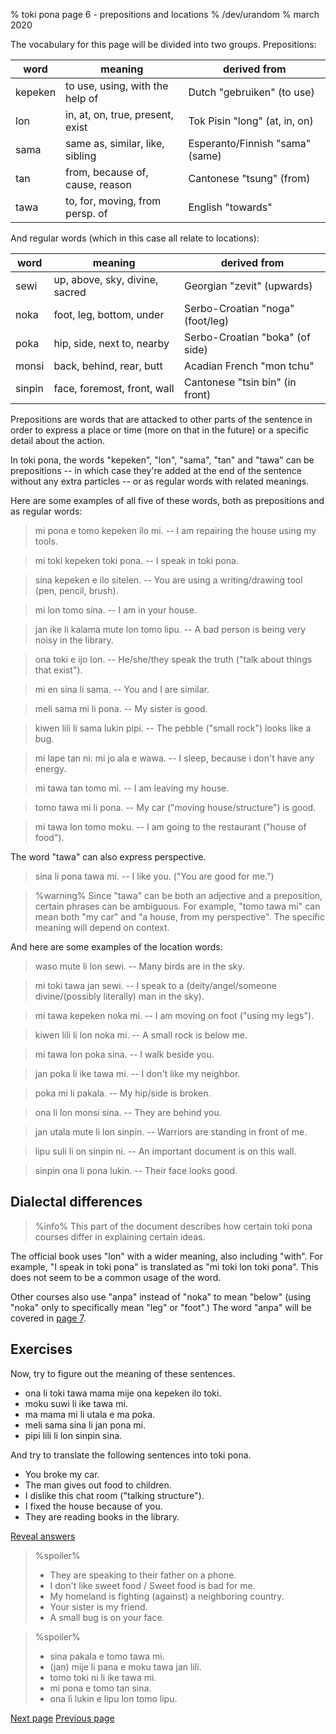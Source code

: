 % toki pona page 6 - prepositions and locations
% /dev/urandom
% march 2020

The vocabulary for this page will be divided into two groups. Prepositions:

| word    | meaning                         | derived from                     |
|---------|---------------------------------|----------------------------------|
| kepeken | to use, using, with the help of | Dutch "gebruiken" (to use)       |
| lon     | in, at, on, true, present, exist| Tok Pisin "long" (at, in, on)    |
| sama    | same as, similar, like, sibling | Esperanto/Finnish "sama" (same)  |
| tan     | from, because of, cause, reason | Cantonese "tsung" (from)         |
| tawa    | to, for, moving, from persp. of | English "towards"                |

And regular words (which in this case all relate to locations):

| word    | meaning                         | derived from                     |
|---------|---------------------------------|----------------------------------|
| sewi    | up, above, sky, divine, sacred  | Georgian "zevit" (upwards)       |
| noka    | foot, leg, bottom, under        | Serbo-Croatian "noga" (foot/leg) |
| poka    | hip, side, next to, nearby      | Serbo-Croatian "boka" (of side)  |
| monsi   | back, behind, rear, butt        | Acadian French "mon tchu"        |
| sinpin  | face, foremost, front, wall     | Cantonese "tsin bin" (in front)  |

Prepositions are words that are attacked to other parts of the sentence in order
to express a place or time (more on that in the future) or a specific detail
about the action.

In toki pona, the words "kepeken", "lon", "sama", "tan" and "tawa" can be
prepositions -- in which case they're added at the end of the sentence without
any extra particles -- or as regular words with related meanings.

Here are some examples of all five of these words, both as prepositions and as
regular words:

> mi pona e tomo kepeken ilo mi. -- I am repairing the house using my tools.

> mi toki kepeken toki pona. -- I speak in toki pona.

> sina kepeken e ilo sitelen. -- You are using a writing/drawing tool (pen,
> pencil, brush).

> mi lon tomo sina. -- I am in your house.

> jan ike li kalama mute lon tomo lipu. -- A bad person is being very noisy
> in the library.

> ona toki e ijo lon. -- He/she/they speak the truth ("talk about things that
> exist").

> mi en sina li sama. -- You and I are similar.

> meli sama mi li pona. -- My sister is good.

> kiwen lili li sama lukin pipi. -- The pebble ("small rock") looks like a bug.

> mi lape tan ni: mi jo ala e wawa. -- I sleep, because i don't have any energy.

> mi tawa tan tomo mi. -- I am leaving my house.

> tomo tawa mi li pona. -- My car ("moving house/structure") is good.

> mi tawa lon tomo moku. -- I am going to the restaurant ("house of food").

The word "tawa" can also express perspective.

> sina li pona tawa mi. -- I like you. ("You are good for me.")

> %warning%
> Since "tawa" can be both an adjective and a preposition, certain phrases can
> be ambiguous. For example, "tomo tawa mi" can mean both "my car" and "a house,
> from my perspective". The specific meaning will depend on context.

And here are some examples of the location words:

> waso mute li lon sewi. -- Many birds are in the sky.

> mi toki tawa jan sewi. -- I speak to a (deity/angel/someone divine/(possibly
> literally) man in the sky).

> mi tawa kepeken noka mi. -- I am moving on foot ("using my legs").

> kiwen lili li lon noka mi. -- A small rock is below me.

> mi tawa lon poka sina. -- I walk beside you.

> jan poka li ike tawa mi. -- I don't like my neighbor.

> poka mi li pakala. -- My hip/side is broken.

> ona li lon monsi sina. -- They are behind you.

> jan utala mute li lon sinpin. -- Warriors are standing in front of me.

> lipu suli li on sinpin ni. -- An important document is on this wall.

> sinpin ona li pona lukin. -- Their face looks good.

## Dialectal differences

> %info%
> This part of the document describes how certain toki pona courses differ in
> explaining certain ideas.

The official book uses "lon" with a wider meaning, also including "with". For
example, "I speak in toki pona" is translated as "mi toki lon toki pona". This
does not seem to be a common usage of the word.

Other courses also use "anpa" instead of "noka" to mean "below" (using "noka"
only to specifically mean "leg" or "foot".) The word "anpa" will be covered in
[page 7](7.html).

## Exercises

Now, try to figure out the meaning of these sentences.

* ona li toki tawa mama mije ona kepeken ilo toki.
* moku suwi li ike tawa mi.
* ma mama mi li utala e ma poka.
* meli sama sina li jan pona mi.
* pipi lili li lon sinpin sina.

And try to translate the following sentences into toki pona.

* You broke my car.
* The man gives out food to children.
* I dislike this chat room ("talking structure").
* I fixed the house because of you.
* They are reading books in the library.

<a name="answers" href="#answers" onclick="revealSpoilers();">Reveal answers</a>

> %spoiler%
> * They are speaking to their father on a phone.
> * I don't like sweet food / Sweet food is bad for me.
> * My homeland is fighting (against) a neighboring country.
> * Your sister is my friend.
> * A small bug is on your face.

> %spoiler%
> * sina pakala e tomo tawa mi.
> * (jan) mije li pana e moku tawa jan lili.
> * tomo toki ni li ike tawa mi.
> * mi pona e tomo tan sina.
> * ona li lukin e lipu lon tomo lipu.

[Next page](7.html) [Previous page](5.html)

